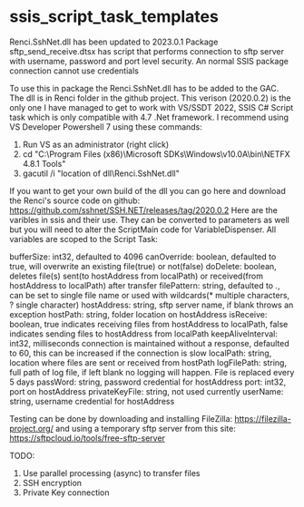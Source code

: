 # ssis_script_task_templates
Renci.SshNet.dll has been updated to 2023.0.1
Package sftp_send_receive.dtsx has script that performs connection to sftp server with username, password and port level security. An normal SSIS package connection cannot use credentials

To use this in package the Renci.SshNet.dll has to be added to the GAC. The dll is in Renci folder in the github project. This verison (2020.0.2) is the only one I have managed 
to get to work with VS/SSDT 2022, SSIS C# Script task which is only compatible with 4.7 .Net framework.
I recommend using VS Developer Powershell 7 using these commands:
1. Run VS as an administrator (right click)
2. cd "C:\Program Files (x86)\Microsoft SDKs\Windows\v10.0A\bin\NETFX 4.8.1 Tools"
3. gacutil /i "location of dll\Renci.SshNet.dll"

If you want to get your own build of the dll you can go here and download the Renci's source code on github: https://github.com/sshnet/SSH.NET/releases/tag/2020.0.2
Here are the varibles in ssis and their use. They can be converted to parameters as well but you will need to alter the ScriptMain code for VariableDispenser. All variables are scoped to the Script Task:

bufferSize:			int32, defaulted to 4096
canOverride:		boolean, defaulted to true, will overwrite an existing file(true) or not(false)
doDelete:			boolean, deletes file(s) sent(to hostAddress from localPath) or received(from hostAddress to localPath) after transfer
filePattern:		string, defaulted to *.*, can be set to single file name or used with wildcards(* multiple characters, ? single character)
hostAddress:		string, sftp server name, if blank throws an exception
hostPath:			string, folder location on hostAddress
isReceive:			boolean, true indicates receiving files from hostAddress to localPath, false indicates sending files to hostAddress from localPath
keepAliveInterval:	int32, milliseconds connection is maintained without a response, defaulted to 60, this can be increased if the connection is slow
localPath:			string, location where files are sent or received from hostPath
logFilePath:		string, full path of log file, if left blank no logging will happen. File is replaced every 5 days
passWord:			string, password credential for hostAddress
port:				int32, port on hostAddress
privateKeyFile:		string, not used currently
userName:			string, username credential for hostAddress

Testing can be done by downloading and installing FileZilla: https://filezilla-project.org/ and using a temporary sftp server from this site: https://sftpcloud.io/tools/free-sftp-server



TODO:
1. Use parallel processing (async) to transfer files
2. SSH encryption
3. Private Key connection
